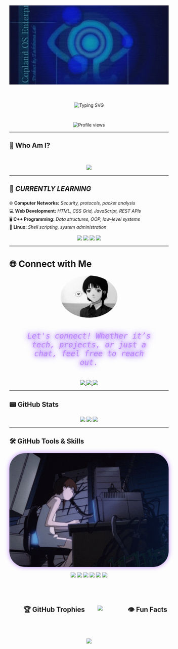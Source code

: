 

<h1 align="center">
  <img src="dream over.gif" alt="Hanane Banner" style="width: 120%; max-height: 250px; object-fit: cover;" />
</h1>
<br>
<p align="center">
  <img src="https://readme-typing-svg.herokuapp.com?font=VT323&size=48&pause=1000&color=0033CC&center=true&vCenter=true&width=1000&lines=Hello+World+%F0%9F%91%8B;Hello%2C+I'm+Hanane!;Computer+Science+Student+%7C+Network+Explorer;Always+learning+new+things+in+the+Wired..." alt="Typing SVG" />
</p>
<br>
<p align="center">
  <img src="https://komarev.com/ghpvc/?username=ItsHaname&label=Profile+Views&color=0033CC&style=flat-square" alt="Profile views" />
</p>


---

## 👾 Who Am I?
<br>
<p align="center">
  <img src="https://readme-typing-svg.herokuapp.com?font=Poppins&weight=600&size=28&pause=1000&color=FFFFFF&center=true&width=1000&lines=I'm+Hanane+IT+student+at+FSSM;Passionate+about+networking+and+tech;Inspired+by+Lain+and+the+cyberworld;Dreaming+of+becoming+a+Cybersecurity+Engineer" />
</p>







---

## 🧠 **_CURRENTLY LEARNING_**

<p align="center" style="max-width: 600px; font-size: 20px; color: #000000;">
  <ul style="list-style: none; padding: 0; line-height: 1.8; margin: 0 auto; max-width: 600px;">
    <li>🌐 <b>Computer Networks:</b> <i>Security, protocols, packet analysis</i></li>
    <li>💻 <b>Web Development:</b> <i>HTML, CSS Grid, JavaScript, REST APIs</i></li>
    <li>🖥️ <b>C++ Programming:</b> <i>Data structures, OOP, low-level systems</i></li>
    <li>🐧 <b>Linux:</b> <i>Shell scripting, system administration</i></li>
  </ul>
</p>

<p align="center">
  <img src="https://img.shields.io/badge/Computer%20Networks-🌐-blue?style=for-the-badge" />
  <img src="https://img.shields.io/badge/Web%20Development-💻-orange?style=for-the-badge" />
  <img src="https://img.shields.io/badge/C++-🖥️-lightgrey?style=for-the-badge" />
  <img src="https://img.shields.io/badge/Linux-🐧-green?style=for-the-badge" />
</p>

---

# 🌐 Connect with Me

<div align="center">
  <img src="lain (1).jpg" width="180" style="border-radius: 50%; filter: grayscale(100%) contrast(120%);" />
  <br /><br />
  <p style="max-width: 400px; font-family: 'VT323', monospace; font-size: 24px; color: #BB86FC; 
            text-shadow: 0 0 8px #BB86FC, 0 0 20px #6200EE; font-style: italic;">
    Let's connect! Whether it’s tech, projects, or just a chat, feel free to reach out.
  </p>
  <br />
  <a href="https://instagram.com/a_b_hanane_" target="blank">
    <img src="https://img.shields.io/badge/Instagram-%23BB86FC.svg?style=for-the-badge&logo=instagram&logoColor=white" />
  </a>
  <a href="https://www.linkedin.com/in/your-linkedin/" target="blank">
    <img src="https://img.shields.io/badge/LinkedIn-%230077B5.svg?style=for-the-badge&logo=linkedin&logoColor=white" />
  </a>
  <a href="https://twitter.com/your-twitter" target="blank">
    <img src="https://img.shields.io/badge/Twitter-%231DA1F2.svg?style=for-the-badge&logo=twitter&logoColor=white" />
  </a>
</div>


---


## 📟 GitHub Stats

<p align="center">
  <img src="https://github-readme-stats.vercel.app/api?username=ItsHaname&show_icons=true&theme=tokyonight&hide_border=true&border_radius=12" height="160" />
  <img src="https://github-readme-streak-stats.herokuapp.com?user=ItsHaname&theme=tokyonight&hide_border=true&border_radius=12" height="160" />
  <img src="https://github-readme-stats.vercel.app/api/top-langs?username=ItsHaname&layout=compact&theme=tokyonight&hide_border=true&border_radius=12" height="160" />
</p>

---
## 🛠️ GitHub Tools & Skills

<div align="center" style="display: flex; align-items: center; gap: 40px; justify-content: center; flex-wrap: wrap;">

  <!-- Badges GitHub Tools -->
  <div>
<!-- GIF Lain + PC -->
  <div>
    <img src="serial experiments lain GIF.gif" alt="Lain GIF" width="600" style="border-radius: 50px; box-shadow: 0 0 15px #BB86FC;" />
  </div>
    <p align="center">
      <img src="https://img.shields.io/badge/C-%2300599C.svg?style=for-the-badge&logo=c&logoColor=white" height="50" />
      <img src="https://img.shields.io/badge/C++-%2300599C.svg?style=for-the-badge&logo=c%2B%2B&logoColor=white" height="50" />
      <img src="https://img.shields.io/badge/HTML5-%23E34F26.svg?style=for-the-badge&logo=html5&logoColor=white" height="50" />
      <img src="https://img.shields.io/badge/CSS3-%231572B6.svg?style=for-the-badge&logo=css3&logoColor=white" height="50" />
      <img src="https://img.shields.io/badge/Git-%23F05032.svg?style=for-the-badge&logo=git&logoColor=white" height="50" />
      <img src="https://img.shields.io/badge/GitHub-%23121011.svg?style=for-the-badge&logo=github&logoColor=white" height="50" />
    </p>
  </div>





---

## 🏆 GitHub Trophies

<p align="center">
  <img src="https://github-profile-trophy.vercel.app/?username=ItsHaname&theme=dracula&no-frame=true&margin-w=15" />
</p>


---





## 👁️ Fun Facts

<p align="center">
  <img src="https://readme-typing-svg.herokuapp.com?font=VT323&size=28&pause=1200&color=00FFF7&center=true&width=1000&lines=📡+Sometimes+I+understand+networks+better+than+people;🧩+I+fix+bugs+faster+than+my+sleep+schedule;🖤+I+trust+the+terminal+more+than+apps;📺+Yes%2C+I've+watched+Lain+too+many+times;🧠+Still+learning+cool+stuff+by+breaking+things" />
</p>





